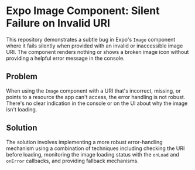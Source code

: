 # Expo Image Component: Silent Failure on Invalid URI

This repository demonstrates a subtle bug in Expo's `Image` component where it fails silently when provided with an invalid or inaccessible image URI. The component renders nothing or shows a broken image icon without providing a helpful error message in the console.

## Problem

When using the `Image` component with a URI that's incorrect, missing, or points to a resource the app can't access, the error handling is not robust.  There's no clear indication in the console or on the UI about why the image isn't loading.

## Solution

The solution involves implementing a more robust error-handling mechanism using a combination of techniques including checking the URI before loading, monitoring the image loading status with the `onLoad` and `onError` callbacks, and providing fallback mechanisms.